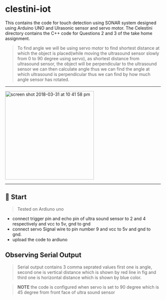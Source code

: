 # clestini-iot
This contains the code for touch detection using SONAR system designed using Arduino UNO and Ulrasonic sensor and servo motor.
The Celestini directory contains the C++ code for Questions 2 and 3 of the take home assignment.

> To find angle we will be using servo motor to find shortest distance at which the object is placed(while moving the ultrasound sensor slowly from 0 to 90 degree using servo), as shortest distance from ultrasound sensor, the object will be perpendicular to the ultrasound sensor we can then calculate angle thus we can find the angle at which ultrasound is perpendicular thus we can find by how much angle sensor has rotated.

----
<img width="287" alt="screen shot 2018-03-31 at 10 41 58 pm" src="https://user-images.githubusercontent.com/22680912/38166142-967e542c-353c-11e8-8c64-db180f0557b2.png">

----
## 🏃 Start
> Tested on Ardiuno uno
- connect trigger pin and echo pin of ultra sound sensor to 2 and 4 respectively and vcc to 5v, gnd to gnd
- connect servo Signal wire to pin number 9 and vcc to 5v and gnd to gnd.
- upload the code to ardiuno

## Observing Serial Output
> Serial output contains 3 comma seprated values first one is angle, second one is  vertical distance which is shown by red line in fig and third one is horizontal distance which is shown by blue color.



> **NOTE** the code is configured when servo is set to 90 degree which is 45 degree from front face of ultra sound sensor
